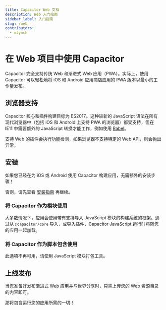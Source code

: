```yaml
---
title: Capacitor Web 文档
description: Web 入门指南
sidebar_label: 入门指南
slug: /web
contributors:
  - mlynch
---
```


# 在 Web 项目中使用 Capacitor

Capacitor 完全支持传统 Web 和渐进式 Web 应用（PWA）。实际上，使用 Capacitor 可以轻松地将 iOS 和 Android 应用商店应用的 PWA 版本以最小的工作量发布。

## 浏览器支持

Capacitor 核心和插件构建目标为 ES2017。这种较新的 JavaScript 语法在所有现代浏览器中（包括 iOS 和 Android 上支持 PWA 的浏览器）都受支持，但在 IE11 中需要额外的 JavaScript 转换才能工作，例如使用 [Babel](https://babeljs.io)。

支持 Web 的插件会执行功能检测，如果浏览器不支持特定的 Web API，则会抛出异常。

## 安装

如果您已经在为 iOS 或 Android 使用 Capacitor 构建应用，无需额外的安装步骤！

否则，请先查看 [安装指南](/main/getting-started/installation.md) 再继续。

### 将 Capacitor 作为模块使用

大多数情况下，应用会使用带有支持导入 JavaScript 模块的构建系统的框架。通过从 `@capacitor/core` 导入，或导入插件，Capacitor JavaScript 运行时将随您的应用一起加载。

### 将 Capacitor 作为脚本包含使用

此选项不再可用，请使用 JavaScript 模块打包工具。

## 上线发布

当您准备好发布渐进式 Web 应用并与世界分享时，只需上传您的 Web 资源目录的内容即可。

那将包含运行您的应用所需的一切！